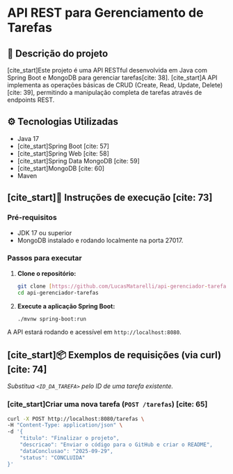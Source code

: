 # API REST para Gerenciamento de Tarefas

## 📝 Descrição do projeto

[cite_start]Este projeto é uma API RESTful desenvolvida em Java com Spring Boot e MongoDB para gerenciar tarefas[cite: 38]. [cite_start]A API implementa as operações básicas de CRUD (Create, Read, Update, Delete)[cite: 39], permitindo a manipulação completa de tarefas através de endpoints REST.

## ⚙️ Tecnologias Utilizadas

* Java 17
* [cite_start]Spring Boot [cite: 57]
* [cite_start]Spring Web [cite: 58]
* [cite_start]Spring Data MongoDB [cite: 59]
* [cite_start]MongoDB [cite: 60]
* Maven

## [cite_start]🚀 Instruções de execução [cite: 73]

### Pré-requisitos

* JDK 17 ou superior
* MongoDB instalado e rodando localmente na porta 27017.

### Passos para executar

1.  **Clone o repositório:**
    ```bash
    git clone [https://github.com/LucasMatarelli/api-gerenciador-tarefas.git](https://github.com/LucasMatarelli/api-gerenciador-tarefas.git)
    cd api-gerenciador-tarefas
    ```

2.  **Execute a aplicação Spring Boot:**
    ```bash
    ./mvnw spring-boot:run
    ```

A API estará rodando e acessível em `http://localhost:8080`.

## [cite_start]📦 Exemplos de requisições (via curl) [cite: 74]

*Substitua `<ID_DA_TAREFA>` pelo ID de uma tarefa existente.*

### [cite_start]Criar uma nova tarefa (`POST /tarefas`) [cite: 65]

```bash
curl -X POST http://localhost:8080/tarefas \
-H "Content-Type: application/json" \
-d '{
    "titulo": "Finalizar o projeto",
    "descricao": "Enviar o código para o GitHub e criar o README",
    "dataConclusao": "2025-09-29",
    "status": "CONCLUIDA"
}'
